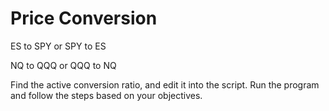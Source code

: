 # Price Conversion

ES to SPY
or
SPY to ES

NQ to QQQ
or
QQQ to NQ

Find the active conversion ratio, and edit it into the script.
Run the program and follow the steps based on your objectives.
